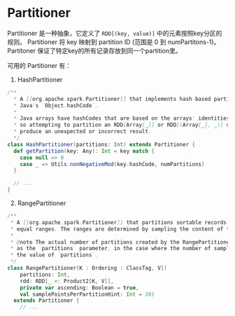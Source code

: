 # Partitioner

Partitioner 是一种抽象，它定义了 `RDD[(key, value)]` 中的元素按照key分区的规则。
Partitioner 将 key 映射到 partition ID (范围是 0 到 numPartitons-1)。
Partitoner 保证了特定key的所有记录存放到同一个partition里。

可用的 Partitioner 有：

1. HashPartitioner

```scala
/**
  * A [[org.apache.spark.Partitioner]] that implements hash-based partitioning using
  * Java's `Object.hashCode`.
  *
  * Java arrays have hashCodes that are based on the arrays' identities rather than their contents,
  * so attempting to partition an RDD[Array[_]] or RDD[(Array[_], _)] using a HashPartitioner will
  * produce an unexpected or incorrect result.
  */
class HashPartitioner(partitions: Int) extends Partitioner {
  def getPartition(key: Any): Int = key match {
    case null => 0
    case _ => Utils.nonNegativeMod(key.hashCode, numPartitions)
  }

  // ...
}
```

2. RangePartitioner 

```scala
/**
 * A [[org.apache.spark.Partitioner]] that partitions sortable records by range into roughly
 * equal ranges. The ranges are determined by sampling the content of the RDD passed in.
 *
 * @note The actual number of partitions created by the RangePartitioner might not be the same
 * as the `partitions` parameter, in the case where the number of sampled records is less than
 * the value of `partitions`.
 */
class RangePartitioner[K : Ordering : ClassTag, V](
    partitions: Int,
    rdd: RDD[_ <: Product2[K, V]],
    private var ascending: Boolean = true,
    val samplePointsPerPartitionHint: Int = 20)
  extends Partitioner {
    // ...
```
